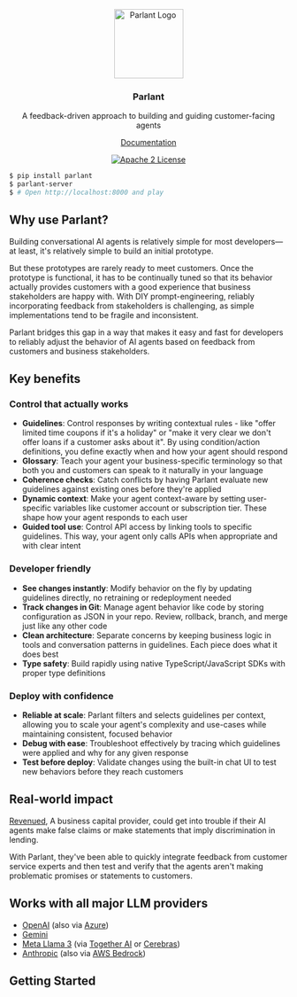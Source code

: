 
<div align="center">
<img alt="Parlant Logo" src="https://github.com/emcie-co/parlant/blob/6b9fb0f642b4054cbeb8490659f9cb963787e933/logo.png" width="125" />
  <h3>Parlant</h3>
  <p>A feedback-driven approach to building and guiding customer-facing agents</p>
  <a href="https://www.parlant.io/docs/quickstart/introduction" target="_blank">Documentation</a>
  <p>
    <a href="https://opensource.org/licenses/Apache-2.0"><img alt="Apache 2 License" src="https://img.shields.io/badge/license-Apache%202.0-blue.svg" /></a>
  </p>
</div>

```bash
$ pip install parlant
$ parlant-server
$ # Open http://localhost:8000 and play
```

## Why use Parlant?
Building conversational AI agents is relatively simple for most developers—at least, it's relatively simple to build an initial prototype.

But these prototypes are rarely ready to meet customers. Once the prototype is functional, it has to be continually tuned so that its behavior actually provides customers with a good experience that business stakeholders are happy with. With DIY prompt-engineering, reliably incorporating feedback from stakeholders is challenging, as simple implementations tend to be fragile and inconsistent.

Parlant bridges this gap in a way that makes it easy and fast for developers to reliably adjust the behavior of AI agents based on feedback from customers and business stakeholders.

## Key benefits

### Control that actually works
* **Guidelines**: Control responses by writing contextual rules - like "offer limited time coupons if it's a holiday" or "make it very clear we don't offer loans if a customer asks about it". By using condition/action definitions, you define exactly when and how your agent should respond
* **Glossary**: Teach your agent your business-specific terminology so that both you and customers can speak to it naturally in your language
* **Coherence checks**: Catch conflicts by having Parlant evaluate new guidelines against existing ones before they're applied
* **Dynamic context**: Make your agent context-aware by setting user-specific variables like customer account or subscription tier. These shape how your agent responds to each user
* **Guided tool use**: Control API access by linking tools to specific guidelines. This way, your agent only calls APIs when appropriate and with clear intent

### Developer friendly
* **See changes instantly**: Modify behavior on the fly by updating guidelines directly, no retraining or redeployment needed
* **Track changes in Git**: Manage agent behavior like code by storing configuration as JSON in your repo. Review, rollback, branch, and merge just like any other code
* **Clean architecture**: Separate concerns by keeping business logic in tools and conversation patterns in guidelines. Each piece does what it does best
* **Type safety**: Build rapidly using native TypeScript/JavaScript SDKs with proper type definitions

### Deploy with confidence
* **Reliable at scale**: Parlant filters and selects guidelines per context, allowing you to scale your agent's complexity and use-cases while maintaining consistent, focused behavior
* **Debug with ease**: Troubleshoot effectively by tracing which guidelines were applied and why for any given response
* **Test before deploy**: Validate changes using the built-in chat UI to test new behaviors before they reach customers

## Real-world impact

[Revenued](https://www.revenued.com), A business capital provider, could get into trouble if their AI agents make false claims or make statements that imply discrimination in lending.

With Parlant, they've been able to quickly integrate feedback from customer service experts and then test and verify that the agents aren't making problematic promises or statements to customers.

## Works with all major LLM providers
- [OpenAI](https://platform.openai.com/docs/overview) (also via [Azure](https://learn.microsoft.com/en-us/azure/ai-services/openai/))
- [Gemini](https://ai.google.dev/)
- [Meta Llama 3](https://www.llama.com/) (via [Together AI](https://www.together.ai/) or [Cerebras](https://cerebras.ai/))
- [Anthropic](https://www.anthropic.com/api) (also via [AWS Bedrock](https://aws.amazon.com/bedrock/))

## Getting Started


